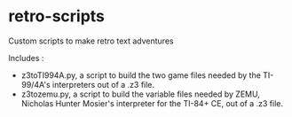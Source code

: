 # retro-scripts
Custom scripts to make retro text adventures

Includes :
 * z3toTI994A.py, a script to build the two game files needed by the TI-99/4A's interpreters out of a .z3 file.
 * z3tozemu.py, a script to build the variable files needed by ZEMU, Nicholas Hunter Mosier's interpreter for the TI-84+ CE, out of a .z3 file.
